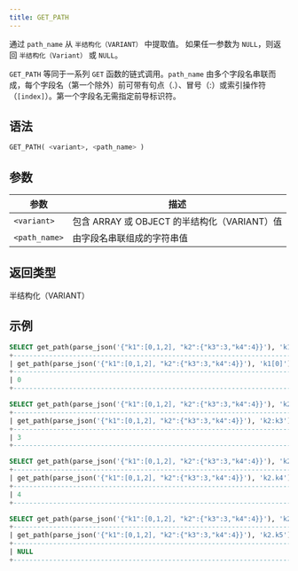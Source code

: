 ```yaml
---
title: GET_PATH
---
```


通过 `path_name` 从 `半结构化（VARIANT）` 中提取值。
如果任一参数为 `NULL`，则返回 `半结构化（Variant）` 或 `NULL`。

`GET_PATH` 等同于一系列 `GET` 函数的链式调用。`path_name` 由多个字段名串联而成，每个字段名（第一个除外）前可带有句点（.）、冒号（:）或索引操作符（`[index]`）。第一个字段名无需指定前导标识符。

## 语法

```sql
GET_PATH( <variant>, <path_name> )
```

## 参数

| 参数          | 描述                                                         |
|---------------|-------------------------------------------------------------|
| `<variant>`   | 包含 ARRAY 或 OBJECT 的半结构化（VARIANT）值                 |
| `<path_name>` | 由字段名串联组成的字符串值                                   |

## 返回类型

半结构化（VARIANT）

## 示例

```sql
SELECT get_path(parse_json('{"k1":[0,1,2], "k2":{"k3":3,"k4":4}}'), 'k1[0]');
+-----------------------------------------------------------------------+
| get_path(parse_json('{"k1":[0,1,2], "k2":{"k3":3,"k4":4}}'), 'k1[0]') |
+-----------------------------------------------------------------------+
| 0                                                                     |
+-----------------------------------------------------------------------+

SELECT get_path(parse_json('{"k1":[0,1,2], "k2":{"k3":3,"k4":4}}'), 'k2:k3');
+-----------------------------------------------------------------------+
| get_path(parse_json('{"k1":[0,1,2], "k2":{"k3":3,"k4":4}}'), 'k2:k3') |
+-----------------------------------------------------------------------+
| 3                                                                     |
+-----------------------------------------------------------------------+

SELECT get_path(parse_json('{"k1":[0,1,2], "k2":{"k3":3,"k4":4}}'), 'k2.k4');
+-----------------------------------------------------------------------+
| get_path(parse_json('{"k1":[0,1,2], "k2":{"k3":3,"k4":4}}'), 'k2.k4') |
+-----------------------------------------------------------------------+
| 4                                                                     |
+-----------------------------------------------------------------------+

SELECT get_path(parse_json('{"k1":[0,1,2], "k2":{"k3":3,"k4":4}}'), 'k2.k5');
+-----------------------------------------------------------------------+
| get_path(parse_json('{"k1":[0,1,2], "k2":{"k3":3,"k4":4}}'), 'k2.k5') |
+-----------------------------------------------------------------------+
| NULL                                                                  |
+-----------------------------------------------------------------------+
```